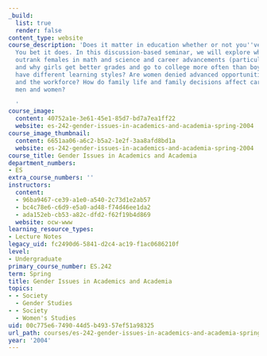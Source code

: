 ```yaml
---
_build:
  list: true
  render: false
content_type: website
course_description: 'Does it matter in education whether or not you''ve got a Y chromosome?
  You bet it does. In this discussion-based seminar, we will explore why males vastly
  outrank females in math and science and career advancements (particularly in academia),
  and why girls get better grades and go to college more often than boys. Do the sexes
  have different learning styles? Are women denied advanced opportunities in academia
  and the workforce? How do family life and family decisions affect careers for both
  men and women?

  '
course_image:
  content: 40752a1e-3e61-45e1-85d7-bd7a7ea1ff22
  website: es-242-gender-issues-in-academics-and-academia-spring-2004
course_image_thumbnail:
  content: 6651aa06-a6c2-b5a2-1e2f-3aa8afd8bd1a
  website: es-242-gender-issues-in-academics-and-academia-spring-2004
course_title: Gender Issues in Academics and Academia
department_numbers:
- ES
extra_course_numbers: ''
instructors:
  content:
  - 96ba9467-ce39-a1e0-a540-2c73d1e2ab57
  - bc4c78e6-c6d9-e5a0-ad48-f74d46ee1da2
  - ada152eb-cb53-a82c-dfd2-f62f19b4d869
  website: ocw-www
learning_resource_types:
- Lecture Notes
legacy_uid: fc2490d6-5841-d2c4-ac19-f1ac0686210f
level:
- Undergraduate
primary_course_number: ES.242
term: Spring
title: Gender Issues in Academics and Academia
topics:
- - Society
  - Gender Studies
- - Society
  - Women's Studies
uid: 00c775e6-7490-44d5-b493-57ef51a98325
url_path: courses/es-242-gender-issues-in-academics-and-academia-spring-2004
year: '2004'
---
```

